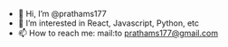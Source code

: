 - 👋 Hi, I’m @prathams177
- 👀 I’m interested in React, Javascript, Python, etc
- 📫 How to reach me: mail:to prathams177@gmail.com 

<!---
prathams177/prathams177 is a ✨ special ✨ repository because its `README.md` (this file) appears on your GitHub profile.
You can click the Preview link to take a look at your changes.
--->
